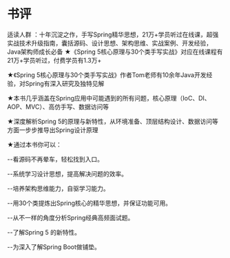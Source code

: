 # 书评

适读人群 ：十年沉淀之作，手写Spring精华思想，21万+学员听过在线课，超强实战技术升级指南，囊括源码、设计思想、架构思维、实战案例、开发经验，Java架构师成长必备
★《Spring 5核心原理与30个类手写实战》对应在线课程有21万+学员听过，付费学员有1.3万+

★《Spring 5核心原理与30个类手写实战》作者Tom老师有10余年Java开发经验，对Spring有深入研究及独特见解

★本书几乎涵盖在Spring应用中可能遇到的所有问题，核心原理（IoC、DI、AOP、MVC）、高仿手写、数据访问等

★深度解析Spring 5的原理与新特性，从环境准备、顶层结构设计、数据访问等方面一步步推导出Spring设计原理

★通过本书你可以：

--看源码不再晕车，轻松找到入口。

--系统学习设计思想，提高解决问题的效率。

--培养架构思维能力，自驱学习能力。

--用30个类提炼出Spring核心的精华思想，并保证功能可用。

--从不一样的角度分析Spring经典高频面试题。

--了解Spring 5 的新特性。

--为深入了解Spring Boot做铺垫。
